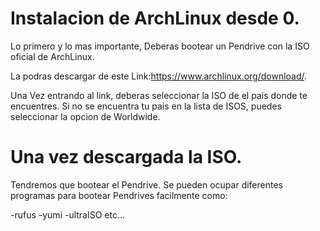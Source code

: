 # Instalacion de ArchLinux desde 0.

Lo primero y lo mas importante, Deberas bootear un Pendrive con la ISO oficial de ArchLinux.

 La podras descargar de este Link:https://www.archlinux.org/download/.
 
 Una Vez entrando al link, deberas seleccionar la ISO de el pais donde te encuentres. Si no se encuentra tu pais en la lista de ISOS, puedes seleccionar la opcion de Worldwide.

# Una vez descargada la ISO.
 
 Tendremos que bootear el Pendrive. Se pueden ocupar diferentes programas para bootear Pendrives facilmente como:
 
 -rufus
 -yumi
 -ultraISO
  etc...
